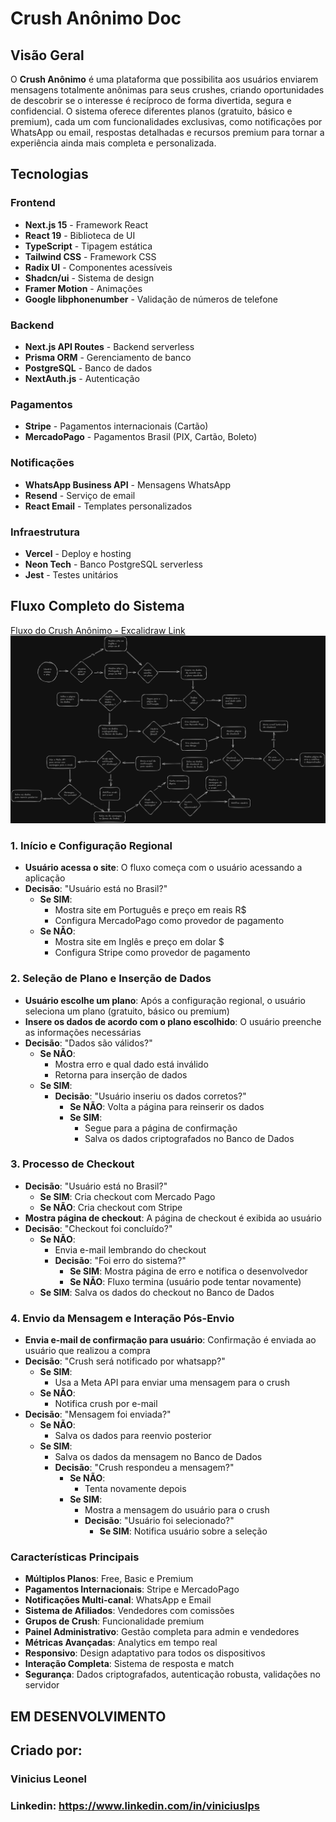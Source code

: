 # Crush Anônimo Doc

## Visão Geral

O **Crush Anônimo** é uma plataforma que possibilita aos usuários enviarem mensagens totalmente anônimas para seus crushes, criando oportunidades de descobrir se o interesse é recíproco de forma divertida, segura e confidencial. O sistema oferece diferentes planos (gratuito, básico e premium), cada um com funcionalidades exclusivas, como notificações por WhatsApp ou email, respostas detalhadas e recursos premium para tornar a experiência ainda mais completa e personalizada.

## Tecnologias

### Frontend
- **Next.js 15** - Framework React
- **React 19** - Biblioteca de UI
- **TypeScript** - Tipagem estática
- **Tailwind CSS** - Framework CSS
- **Radix UI** - Componentes acessíveis
- **Shadcn/ui** - Sistema de design
- **Framer Motion** - Animações
- **Google libphonenumber** - Validação de números de telefone

### Backend
- **Next.js API Routes** - Backend serverless
- **Prisma ORM** - Gerenciamento de banco
- **PostgreSQL** - Banco de dados
- **NextAuth.js** - Autenticação

### Pagamentos
- **Stripe** - Pagamentos internacionais (Cartão)
- **MercadoPago** - Pagamentos Brasil (PIX, Cartão, Boleto)

### Notificações
- **WhatsApp Business API** - Mensagens WhatsApp
- **Resend** - Serviço de email
- **React Email** - Templates personalizados

### Infraestrutura
- **Vercel** - Deploy e hosting
- **Neon Tech** - Banco PostgreSQL serverless
- **Jest** - Testes unitários

## Fluxo Completo do Sistema

[Fluxo do Crush Anônimo - Excalidraw Link](https://excalidraw.com/#json=esnBiB0MyItGMZHJR7B6N,WN_kfK2n96dF5PVIEE2gJA)
![Fluxo do Crush Anônimo](crush-anonimo-workflow.png)

### 1. **Início e Configuração Regional**
- **Usuário acessa o site**: O fluxo começa com o usuário acessando a aplicação
- **Decisão**: "Usuário está no Brasil?"
  - **Se SIM**:
    - Mostra site em Português e preço em reais R$
    - Configura MercadoPago como provedor de pagamento
  - **Se NÃO**:
    - Mostra site em Inglês e preço em dolar $
    - Configura Stripe como provedor de pagamento

### 2. **Seleção de Plano e Inserção de Dados**
- **Usuário escolhe um plano**: Após a configuração regional, o usuário seleciona um plano (gratuito, básico ou premium)
- **Insere os dados de acordo com o plano escolhido**: O usuário preenche as informações necessárias
- **Decisão**: "Dados são válidos?"
  - **Se NÃO**:
    - Mostra erro e qual dado está inválido
    - Retorna para inserção de dados
  - **Se SIM**:
    - **Decisão**: "Usuário inseriu os dados corretos?"
      - **Se NÃO**: Volta a página para reinserir os dados
      - **Se SIM**: 
        - Segue para a página de confirmação
        - Salva os dados criptografados no Banco de Dados

### 3. **Processo de Checkout**
- **Decisão**: "Usuário está no Brasil?"
  - **Se SIM**: Cria checkout com Mercado Pago
  - **Se NÃO**: Cria checkout com Stripe
- **Mostra página de checkout**: A página de checkout é exibida ao usuário
- **Decisão**: "Checkout foi concluído?"
  - **Se NÃO**:
    - Envia e-mail lembrando do checkout
    - **Decisão**: "Foi erro do sistema?"
      - **Se SIM**: Mostra página de erro e notifica o desenvolvedor
      - **Se NÃO**: Fluxo termina (usuário pode tentar novamente)
  - **Se SIM**: Salva os dados do checkout no Banco de Dados

### 4. **Envio da Mensagem e Interação Pós-Envio**
- **Envia e-mail de confirmação para usuário**: Confirmação é enviada ao usuário que realizou a compra
- **Decisão**: "Crush será notificado por whatsapp?"
  - **Se SIM**:
    - Usa a Meta API para enviar uma mensagem para o crush
  - **Se NÃO**:
    - Notifica crush por e-mail
- **Decisão**: "Mensagem foi enviada?"
  - **Se NÃO**:
    - Salva os dados para reenvio posterior
  - **Se SIM**:
    - Salva os dados da mensagem no Banco de Dados
    - **Decisão**: "Crush respondeu a mensagem?"
      - **Se NÃO**:
        - Tenta novamente depois
      - **Se SIM**:
        - Mostra a mensagem do usuário para o crush
        - **Decisão**: "Usuário foi selecionado?"
          - **Se SIM**: Notifica usuário sobre a seleção

### Características Principais

- **Múltiplos Planos**: Free, Basic e Premium
- **Pagamentos Internacionais**: Stripe e MercadoPago
- **Notificações Multi-canal**: WhatsApp e Email
- **Sistema de Afiliados**: Vendedores com comissões
- **Grupos de Crush**: Funcionalidade premium
- **Painel Administrativo**: Gestão completa para admin e vendedores
- **Métricas Avançadas**: Analytics em tempo real
- **Responsivo**: Design adaptativo para todos os dispositivos
- **Interação Completa**: Sistema de resposta e match
- **Segurança**: Dados criptografados, autenticação robusta, validações no servidor

## EM DESENVOLVIMENTO

## Criado por:

### Vinicius Leonel

### Linkedin: https://www.linkedin.com/in/viniciuslps
